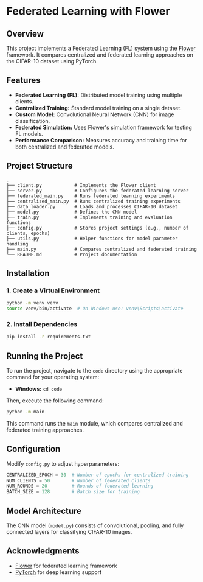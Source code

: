 # Federated Learning with Flower

## Overview
This project implements a Federated Learning (FL) system using the [Flower](https://flower.ai) framework. It compares centralized and federated learning approaches on the CIFAR-10 dataset using PyTorch.

## Features
- **Federated Learning (FL):** Distributed model training using multiple clients.
- **Centralized Training:** Standard model training on a single dataset.
- **Custom Model:** Convolutional Neural Network (CNN) for image classification.
- **Federated Simulation:** Uses Flower's simulation framework for testing FL models.
- **Performance Comparison:** Measures accuracy and training time for both centralized and federated models.

## Project Structure
```
.
├── client.py            # Implements the Flower client
├── server.py            # Configures the federated learning server
├── federated_main.py    # Runs federated learning experiments
├── centralized_main.py  # Runs centralized training experiments
├── data_loader.py       # Loads and processes CIFAR-10 dataset
├── model.py             # Defines the CNN model
├── train.py             # Implements training and evaluation functions
├── config.py            # Stores project settings (e.g., number of clients, epochs)
├── utils.py             # Helper functions for model parameter handling
├── main.py              # Compares centralized and federated training
└── README.md            # Project documentation
```

## Installation
### 1. Create a Virtual Environment
```bash
python -m venv venv
source venv/bin/activate  # On Windows use: venv\Scripts\activate
```

### 2. Install Dependencies
```bash
pip install -r requirements.txt
```

## Running the Project
To run the project, navigate to the `code` directory using the appropriate command for your operating system:
- **Windows:** `cd code`
  
Then, execute the following command:
```bash
python -m main
```
This command runs the `main` module, which compares centralized and federated training approaches.

## Configuration
Modify `config.py` to adjust hyperparameters:
```python
CENTRALIZED_EPOCH = 30  # Number of epochs for centralized training
NUM_CLIENTS = 50        # Number of federated clients
NUM_ROUNDS = 20         # Rounds of federated learning
BATCH_SIZE = 128        # Batch size for training
```

## Model Architecture
The CNN model (`model.py`) consists of convolutional, pooling, and fully connected layers for classifying CIFAR-10 images.

## Acknowledgments
- [Flower](https://flower.ai) for federated learning framework
- [PyTorch](https://pytorch.org/) for deep learning support



